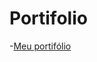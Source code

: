 # Portifolio
-[Meu portifólio](https://pedrolimacarari.github.io/Portifolio/portifolio.html"surpresa")
